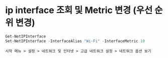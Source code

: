 # ip interface 조회 및 Metric 변경 (우선 순위 변경)
```powershell
Get-NetIPInterface
Set-NetIPInterface -InterfaceAlias "Wi-Fi" -InterfaceMetric 10
```
```text
시작 메뉴 > 설정 > 네트워크 및 인터넷 > 고급 네트워크 설정 > 네트워크 옵션 보기 
```
